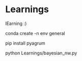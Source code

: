 # Learnings
lEarning :)

conda create -n env general

pip install pyagrum

python Learnings/bayesian_nw.py 
